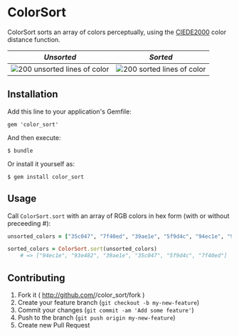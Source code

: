 # ColorSort

ColorSort sorts an array of colors perceptually, using the
[CIEDE2000](http://en.wikipedia.org/wiki/Color_difference#CIEDE2000)
color distance function.

*Unsorted* | *Sorted*
---------- | --------
![200 unsorted lines of color](http://ms-digital-labs.github.io/unsorted.png) | ![200 sorted lines of color](http://ms-digital-labs.github.io/sorted.png)

## Installation

Add this line to your application's Gemfile:

    gem 'color_sort'

And then execute:

    $ bundle

Or install it yourself as:

    $ gem install color_sort

## Usage

Call `ColorSort.sort` with an array of RGB colors in hex form (with or without preceeding #):

```ruby
unsorted_colors = ["35c047", "7f40ed", "39ae1e", "5f9d4c", "94ec1e", "93e482"]

sorted_colors = ColorSort.sort(unsorted_colors)
	# => ["94ec1e", "93e482", "39ae1e", "35c047", "5f9d4c", "7f40ed"]
```

## Contributing

1. Fork it ( http://github.com/<my-github-username>/color_sort/fork )
2. Create your feature branch (`git checkout -b my-new-feature`)
3. Commit your changes (`git commit -am 'Add some feature'`)
4. Push to the branch (`git push origin my-new-feature`)
5. Create new Pull Request
